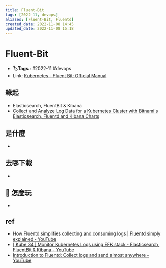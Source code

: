 ```yaml
---
title: Fluent-Bit
tags: [2022-11, devops]
aliases: [Fluent-Bit, Fluentd]
created_date: 2022-11-08 14:45
updated_date: 2022-11-08 15:18
---
```


# Fluent-Bit

- **🏷️Tags** :   #2022-11 #devops 
- Link: [Kubernetes - Fluent Bit: Official Manual](https://docs.fluentbit.io/manual/installation/kubernetes#installation)

## 緣起

- Elasticsearch, FluentBit & Kibana
- [Collect and Analyze Log Data for a Kubernetes Cluster with Bitnami's Elasticsearch, Fluentd and Kibana Charts](https://docs.bitnami.com/tutorials/integrate-logging-kubernetes-kibana-elasticsearch-fluentd/)

## 是什麼

- 

## 去哪下載

- 

## 📝 怎麼玩

- 

## ref

- [How Fluentd simplifies collecting and consuming logs | Fluentd simply explained - YouTube](https://www.youtube.com/watch?v=5ofsNyHZwWE)
- [[ Kube 34 ] Monitor Kubernetes Logs using EFK stack - Elasticsearch, FluentBit & Kibana - YouTube](https://www.youtube.com/watch?v=8nWh1GLd7nY)
- [Introduction to Fluentd: Collect logs and send almost anywhere - YouTube](https://www.youtube.com/watch?v=Gp0-7oVOtPw)
